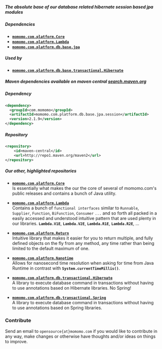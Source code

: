 <!---
-->

##### The absolute base of our database related hibernate session based jpa modules

##### Dependencies 
* **[`momomo.com.platform.Core`](https://github.com/momomo/momomo.com.platform.Core)** 
* **[`momomo.com.platform.Lambda`](https://github.com/momomo/momomo.com.platform.Lambda)**
* **[`momomo.com.platform.db.base.jpa`](https://github.com/momomo/momomo.com.platform.db.base.jpa)**

##### Used by
* **[`momomo.com.platform.db.base.transactional.Hibernate`](https://github.com/momomo/momomo.com.platform.db.transactional.Hibernate)** 

##### Maven dependencies available on maven central [search.maven.org](https://search.maven.org/search?q=com.momomo)
##### Dependency   
```xml
<dependency>
  <groupId>com.momomo</groupId>
  <artifactId>momomo.com.platform.db.base.jpa.session</artifactId>
  <version>2.1.9</version>
</dependency>                                                      
```                         
##### Repository
```xml
<repository>
    <id>maven-central</id>
    <url>http://repo1.maven.org/maven2</url>
</repository>
```                                

##### Our other, highlighted repositories                          

* **[`momomo.com.platform.Core`](https://github.com/momomo/momomo.com.platform.Core)**  
Is essentially what makes the our the core of several of momomo.com's public releases and contains a bunch of Java utility.

* **[`momomo.com.platform.Lambda`](https://github.com/momomo/momomo.com.platform.Lambda)**  
Contains a bunch of `functional interfaces` similar to `Runnable`, `Supplier`, `Function`, `BiFunction`, `Consumer` `...` and so forth all packed in a easily accessed and understood intuitive pattern that are used plenty in our libraries. **`Lambda.V1E`**, **`Lambda.V2E`**, **`Lambda.R1E`**, **`Lambda.R2E`**, ...

* **[`momomo.com.platform.Return`](https://github.com/momomo/momomo.com.platform.Return)**  
Intuitive library that makes it easier for you to return multiple, and fully defined objects on the fly from any method, any time rather than being limited to the default maximum of one. 

* **[`momomo.com.platform.Nanotime`](https://github.com/momomo/momomo.com.platform.Nanotime)**  
Allows for nanosecond time resolution when asking for time from Java Runtime in contrast with **`System.currentTimeMillis()`**.

* **[`momomo.com.platform.db.transactional.Hibernate`](https://github.com/momomo/momomo.com.platform.db.transactional.Hibernate)**  
A library to execute database command in transactions without having to use annotations based on Hibernate libraries. No Spring!

* **[`momomo.com.platform.db.transactional.Spring`](https://github.com/momomo/momomo.com.platform.db.transactional.Spring)**  
A library to execute database command in transactions without having to use annotations based on Spring libraries.

### Contribute
Send an email to `opensource{at}momomo.com` if you would like to contribute in any way, make changes or otherwise have thoughts and/or ideas on things to improve.
